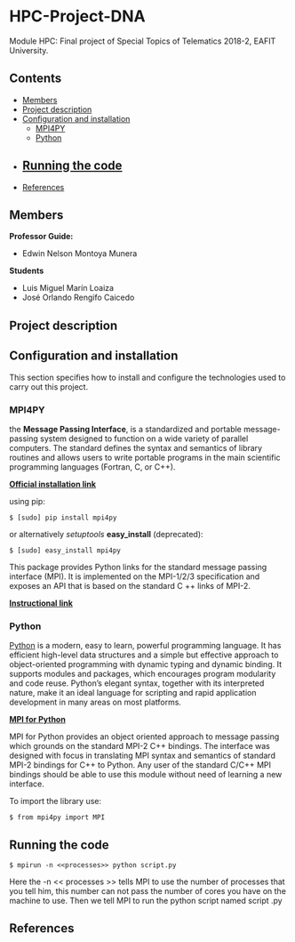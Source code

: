 # HPC-Project-DNA
Module HPC: Final project of Special Topics of Telematics 2018-2, EAFIT University.

## Contents

- [Members](#Members)
- [Project description](#Project-description)
- [Configuration and installation](#Configuration-and-installation)
	- [MPI4PY](#MPI4PY)
	- [Python](#Python)
- [Running the code](#Running-the-code)
	- 
- [References](#References)

## Members

**Professor Guide:**
- Edwin Nelson Montoya Munera

**Students**
- Luis Miguel Marín Loaiza
- José Orlando Rengifo Caicedo

## Project description

## Configuration and installation

This section specifies how to install and configure the technologies used to carry out this project.

### MPI4PY

the **Message Passing Interface**, is a standardized and portable message-passing system designed to function on a wide variety of parallel computers. The standard defines the syntax and semantics of library routines and allows users to write portable programs in the main scientific programming languages (Fortran, C, or C++).

[**Official installation link**](https://pypi.org/project/mpi4py/)

using pip:
~~~
$ [sudo] pip install mpi4py
~~~

or alternatively _setuptools_  **easy_install** (deprecated):
~~~
$ [sudo] easy_install mpi4py
~~~

This package provides Python links for the standard message passing interface (MPI). It is implemented on the MPI-1/2/3 specification and exposes an API that is based on the standard C ++ links of MPI-2.




[**Instructional link**](https://rabernat.github.io/research_computing/parallel-programming-with-mpi-for-python.html)

### Python

[Python](https://www.python.org/) is a modern, easy to learn, powerful programming language. It has efficient high-level data structures and a simple but effective approach to object-oriented programming with dynamic typing and dynamic binding. It supports modules and packages, which encourages program modularity and code reuse. Python’s elegant syntax, together with its interpreted nature, make it an ideal language for scripting and rapid application development in many areas on most platforms.

[**MPI for Python**](https://mpi4py.readthedocs.io/en/stable/)

MPI for Python provides an object oriented approach to message passing which grounds on the standard MPI-2 C++ bindings. The interface was designed with focus in translating MPI syntax and semantics of standard MPI-2 bindings for C++ to Python. Any user of the standard C/C++ MPI bindings should be able to use this module without need of learning a new interface.

To import the library use:
~~~
$ from mpi4py import MPI
~~~

## Running the code

~~~
$ mpirun -n <<processes>> python script.py
~~~

Here the -n << processes >> tells MPI to use the number of processes that you tell him, this number can not pass the number of cores you have on the machine to use. Then we tell MPI to run the python script named script .py

## References
<!--stackedit_data:
eyJoaXN0b3J5IjpbLTc0Mjg5Mjc2LDQyNDU2MDcxLDEzMzI1MD
Y0OTksLTE0NDkxNjc0MzksLTE4MzQxODcyOSwtMTk5MjYyNjU1
LC0xNDI4MTMzNzEwLDIwMzU5NDM0MzYsLTk3NjkzNjk5OCwtOD
A3NzgzNSwtMTQ3MzM5MjAwLC0xODIwMDQ1ODEyLC05MzQ2ODYw
MjUsLTI2MDQ3MjM4MCwtOTE5NzkxNzY4LDEwMTU4ODMyMDVdfQ
==
-->